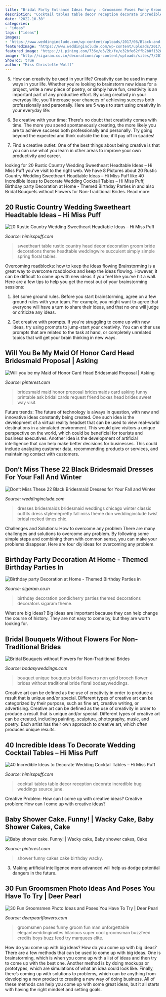 ```yaml
---
title: "Bridal Party Entrance Ideas Funny : Groomsmen Poses Funny Groom Fun Man Unforgettable Elegantweddinginvites Hilarious Super Cool Groomsman Buzzfeed Credits Boys Buzz Feed Try Marquees Elite"
description: "Cocktail tables table decor reception decorate incredible bug weddings source june"
date: "2022-10-30"
categories:
- "ideas"
tags: ["ideas"]
images:
- "https://www.weddinginclude.com/wp-content/uploads/2017/06/Black-and-white-wedding-party.-Gorgeous-shot.jpg"
featuredImage: "https://www.weddinginclude.com/wp-content/uploads/2017/06/Black-and-white-wedding-party.-Gorgeous-shot.jpg"
featured_image: "https://i.pinimg.com/736x/e3/2b/fe/e32bfe62ffb2b0f1328be5a695994093--my-pics-baby-shower-cakes.jpg"
image: "http://sigaram.co.in/decorations/wp-content/uploads/sites/7/2015/07/Birthday-Decoration-10.jpg"
ShowToc: true
author: "Miss Christelle Wolff"
---
```



5. How can creativity be used in your life?
Creativity can be used in many ways in your life. Whether you're looking to brainstorm new ideas for a project, write a new piece of poetry, or simply have fun, creativity is an important part of any productive effort. By using creativity in your everyday life, you'll increase your chances of achieving success both professionally and personally. Here are 5 ways to start using creativity in your everyday life:
1. Be creative with your time: There's no doubt that creativity comes with time. The more you spend spontaneously creating, the more likely you are to achieve success both professionally and personally. Try going beyond the expected and think outside the box; it'll pay off in spades!

2. Find a creative outlet: One of the best things about being creative is that you can use what you learn in other areas to improve your own productivity and career.

	

		
looking for 20 Rustic Country Wedding Sweetheart Headtable Ideas – Hi Miss Puff you've visit to the right web. We have 8 Pictures about 20 Rustic Country Wedding Sweetheart Headtable Ideas – Hi Miss Puff like 40 Incredible Ideas to Decorate Wedding Cocktail Tables – Hi Miss Puff, Birthday party Decoration at Home - Themed Birthday Parties in and also Bridal Bouquets without Flowers for Non-Traditional Brides. Read more:
		
    
## 20 Rustic Country Wedding Sweetheart Headtable Ideas – Hi Miss Puff

<img loading=lazy src="https://www.himisspuff.com/wp-content/uploads/2019/11/Rustic-country-wedding-sweetheart-head-table-decoration-ideas-3.jpg" onerror="this.onerror=null;this.src='https://tse2.mm.bing.net/th?id=OIP._Bi42yCRo0VfU8SzxZoTkwHaLG&amp;pid=15.1';" alt="20 Rustic Country Wedding Sweetheart Headtable Ideas – Hi Miss Puff">

_Source: himisspuff.com_

>sweetheart table rustic country head decor decoration groom bride decorations theme headtable weddingwire succulent simply simple spring floral tables. 

	

Overcoming roadblocks: how to keep the ideas flowing
Brainstorming is a great way to overcome roadblocks and keep the ideas flowing. However, it can be difficult to come up with new ideas if you feel like you've hit a wall. Here are a few tips to help you get the most out of your brainstorming sessions:
1. Set some ground rules. Before you start brainstorming, agree on a few ground rules with your team. For example, you might want to agree that everyone will have a turn to share their ideas, and that no one will judge or criticize any ideas.

2. Get creative with prompts. If you're struggling to come up with new ideas, try using prompts to jump-start your creativity. You can either use prompts that are related to the task at hand, or completely unrelated topics that will get your brain thinking in new ways.


    
## Will You Be My Maid Of Honor Card Head Bridesmaid Proposal | Asking

<img loading=lazy src="https://i.pinimg.com/736x/1d/b6/e0/1db6e07314bf4527c09f76e808634eb2.jpg" onerror="this.onerror=null;this.src='https://tse4.mm.bing.net/th?id=OIP.uKmwkH4CVEwueVz2tovxLwHaLF&amp;pid=15.1';" alt="Will you be my Maid of Honor Card Head Bridesmaid Proposal | Asking">

_Source: pinterest.com_

>bridesmaid maid honor proposal bridesmaids card asking funny printable ask bridal cards request friend boxes head brides sweet way visit. 

	

Future trends:
The future of technology is always in question, with new and innovative ideas constantly being created. One such idea is the development of a virtual reality headset that can be used to view real-world destinations in a simulated environment. This would give visitors a unique perspective on the world, which could be beneficial for tourists and business executives. Another idea is the development of artificial intelligence that can help make better decisions for businesses. This could include analyzing customer data, recommending products or services, and maintaining contact with customers.

    
## Don’t Miss These 22 Black Bridesmaid Dresses For Your Fall And Winter

<img loading=lazy src="https://www.weddinginclude.com/wp-content/uploads/2017/06/Black-and-white-wedding-party.-Gorgeous-shot.jpg" onerror="this.onerror=null;this.src='https://tse3.mm.bing.net/th?id=OIP.Ck07mA2MG5WT0AIG-a6RmQHaJ4&amp;pid=15.1';" alt="Don’t Miss These 22 Black Bridesmaid Dresses for Your Fall and Winter">

_Source: weddinginclude.com_

>dresses bridesmaids bridesmaid weddings chicago winter classic outfits dress stylemepretty fall miss theme don weddinginclude twist bridal rocked times chic. 

	

Challenges and Solutions: How to overcome any problem
There are many challenges and solutions to overcome any problem. By following some simple steps and combining them with common sense, you can make your problems disappear. Here are four diy ideas for overcoming any problem.

    
## Birthday Party Decoration At Home - Themed Birthday Parties In

<img loading=lazy src="http://sigaram.co.in/decorations/wp-content/uploads/sites/7/2015/07/Birthday-Decoration-10.jpg" onerror="this.onerror=null;this.src='https://tse3.mm.bing.net/th?id=OIP.gG-Qc3voKjgSJCix0gWh6wHaNe&amp;pid=15.1';" alt="Birthday party Decoration at Home - Themed Birthday Parties in">

_Source: sigaram.co.in_

>birthday decoration pondicherry parties themed decorations decorators sigaram theme. 

	

What are big ideas?
Big ideas are important because they can help change the course of history. They are not easy to come by, but they are worth looking for.

    
## Bridal Bouquets Without Flowers For Non-Traditional Brides

<img loading=lazy src="https://bodasyweddings.com/wp-content/uploads/2017/04/unique-wedding-bouquet-ideas.jpg" onerror="this.onerror=null;this.src='https://tse1.mm.bing.net/th?id=OIP._5TWjMA21qH0xlIs1QO1yQHaLG&amp;pid=15.1';" alt="Bridal Bouquets without Flowers for Non-Traditional Brides">

_Source: bodasyweddings.com_

>bouquet unique bouquets bridal flowers non gold brooch flower brides without traditional bride floral bodasyweddings. 

	

Creative art can be defined as the use of creativity in order to produce a result that is unique and/or special. Different types of creative art can be categorized by their purpose, such as fine art, creative writing, or advertising.
Creative art can be defined as the use of creativity in order to produce a result that is unique and/or special. Different types of creative art can be created, including painting, sculpture, photography, music, and poetry. Each artist has their own approach to creative art, which often produces unique results.

    
## 40 Incredible Ideas To Decorate Wedding Cocktail Tables – Hi Miss Puff

<img loading=lazy src="https://www.himisspuff.com/wp-content/uploads/2017/11/Wedding-reception-cocktail-table-decor-ideas-1-e1577000015788.jpg" onerror="this.onerror=null;this.src='https://tse1.mm.bing.net/th?id=OIP.rsOwX1TLMjGuJMd_llXf6gHaLH&amp;pid=15.1';" alt="40 Incredible Ideas to Decorate Wedding Cocktail Tables – Hi Miss Puff">

_Source: himisspuff.com_

>cocktail tables table decor reception decorate incredible bug weddings source june. 

	

Creative Problem: How can I come up with creative ideas?
Creative problem: How can I come up with creative ideas?

    
## Baby Shower Cake. Funny! | Wacky Cake, Baby Shower Cakes, Cake

<img loading=lazy src="https://i.pinimg.com/736x/e3/2b/fe/e32bfe62ffb2b0f1328be5a695994093--my-pics-baby-shower-cakes.jpg" onerror="this.onerror=null;this.src='https://tse3.mm.bing.net/th?id=OIP.M-mt8pk0uxp-O7FuTXUy0AHaJ3&amp;pid=15.1';" alt="Baby shower cake. Funny! | Wacky cake, Baby shower cakes, Cake">

_Source: pinterest.com_

>shower funny cakes cake birthday wacky. 

	

3. Making artificial intelligence more advanced will help us dodge potential dangers in the future.

    
## 30 Fun Groomsmen Photo Ideas And Poses You Have To Try | Deer Pearl

<img loading=lazy src="http://www.deerpearlflowers.com/wp-content/uploads/2017/05/funny-groomsmen-wedding-photo-ideas-6.jpg" onerror="this.onerror=null;this.src='https://tse2.mm.bing.net/th?id=OIP.Wd8vtbvSorX_kI0qnr0wyAHaLH&amp;pid=15.1';" alt="30 Fun Groomsmen Photo Ideas and Poses You Have To Try | Deer Pearl">

_Source: deerpearlflowers.com_

>groomsmen poses funny groom fun man unforgettable elegantweddinginvites hilarious super cool groomsman buzzfeed credits boys buzz feed try marquees elite. 

	

How do you come up with big ideas?
How do you come up with big ideas? There are a few methods that can be used to come up with big ideas. One is brainstorming, which is when you come up with a list of ideas and then try to come up with the best one. Another method is by doing mockups or prototypes, which are simulations of what an idea could look like. Finally, there’s coming up with solutions to problems, which can be anything from developing a new product to creating a new way of doing business. All of these methods can help you come up with some great ideas, but it all starts with having the right mindset and setting goals.

